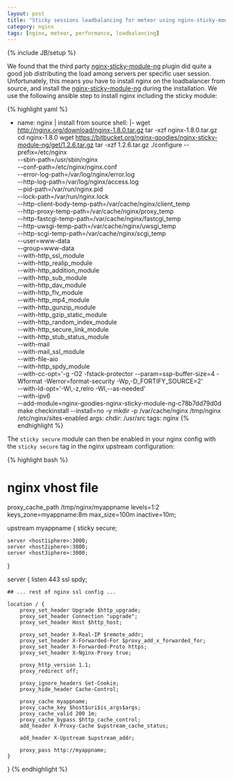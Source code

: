 ```yaml
---
layout: post
title: "Sticky sessions loadbalancing for meteor using nginx-sticky-module-ng"
category: nginx
tags: [nginx, meteor, performance, loadbalancing]
---
```

{% include JB/setup %}

We found that the third party [nginx-sticky-module-ng](https://bitbucket.org/nginx-goodies/nginx-sticky-module-ng) plugin did quite a good job distributing the load among servers per specific user session. Unfortunately, this means you have to install nginx on the loadbalancer from source, and install the [nginx-sticky-module-ng](https://bitbucket.org/nginx-goodies/nginx-sticky-module-ng) during the installation. We use the following ansible step to install nginx including the sticky module:

{% highlight yaml %}
- name: nginx | install from source
  shell: |-
    wget http://nginx.org/download/nginx-1.8.0.tar.gz
    tar -xzf nginx-1.8.0.tar.gz
    cd nginx-1.8.0
    wget https://bitbucket.org/nginx-goodies/nginx-sticky-module-ng/get/1.2.6.tar.gz
    tar -xzf 1.2.6.tar.gz
    ./configure --prefix=/etc/nginx \
        --sbin-path=/usr/sbin/nginx \
        --conf-path=/etc/nginx/nginx.conf \
        --error-log-path=/var/log/nginx/error.log \
        --http-log-path=/var/log/nginx/access.log \
        --pid-path=/var/run/nginx.pid \
        --lock-path=/var/run/nginx.lock \
        --http-client-body-temp-path=/var/cache/nginx/client_temp \
        --http-proxy-temp-path=/var/cache/nginx/proxy_temp \
        --http-fastcgi-temp-path=/var/cache/nginx/fastcgi_temp \
        --http-uwsgi-temp-path=/var/cache/nginx/uwsgi_temp \
        --http-scgi-temp-path=/var/cache/nginx/scgi_temp \
        --user=www-data \
        --group=www-data \
        --with-http_ssl_module \
        --with-http_realip_module \
        --with-http_addition_module \
        --with-http_sub_module \
        --with-http_dav_module \
        --with-http_flv_module \
        --with-http_mp4_module \
        --with-http_gunzip_module \
        --with-http_gzip_static_module \
        --with-http_random_index_module \
        --with-http_secure_link_module \
        --with-http_stub_status_module \
        --with-mail \
        --with-mail_ssl_module \
        --with-file-aio \
        --with-http_spdy_module \
        --with-cc-opt='-g -O2 -fstack-protector --param=ssp-buffer-size=4 -Wformat -Werror=format-security -Wp,-D_FORTIFY_SOURCE=2' \
        --with-ld-opt='-Wl,-z,relro -Wl,--as-needed' \
        --with-ipv6 \
        --add-module=nginx-goodies-nginx-sticky-module-ng-c78b7dd79d0d
    make
    checkinstall --install=no -y
    mkdir -p /var/cache/nginx /tmp/nginx /etc/nginx/sites-enabled
  args:
    chdir: /usr/src
  tags: nginx
{% endhighlight %}

The `sticky secure` module can then be enabled in your nginx config with the `sticky secure` tag in the nginx upstream configuration:

{% highlight bash %}
# nginx vhost file

proxy_cache_path /tmp/nginx/myappname levels=1:2 keys_zone=myappname:8m max_size=100m inactive=10m;

upstream myappname {
    sticky secure;

    server <host1iphere>:3000;
    server <host2iphere>:3000;
    server <host3iphere>:3000;
}

server {
    listen 443 ssl spdy;

    ## ... rest of nginx ssl config ...

    location / {
        proxy_set_header Upgrade $http_upgrade;
        proxy_set_header Connection "upgrade";
        proxy_set_header Host $http_host;

        proxy_set_header X-Real-IP $remote_addr;
        proxy_set_header X-Forwarded-For $proxy_add_x_forwarded_for;
        proxy_set_header X-Forwarded-Proto https;
        proxy_set_header X-Nginx-Proxy true;

        proxy_http_version 1.1;
        proxy_redirect off;

        proxy_ignore_headers Set-Cookie;
        proxy_hide_header Cache-Control;

        proxy_cache myappname;
        proxy_cache_key $host$uri$is_args$args;
        proxy_cache_valid 200 1m;
        proxy_cache_bypass $http_cache_control;
        add_header X-Proxy-Cache $upstream_cache_status;

        add_header X-Upstream $upstream_addr;

        proxy_pass http://myappname;
    }
}
{% endhighlight %}
